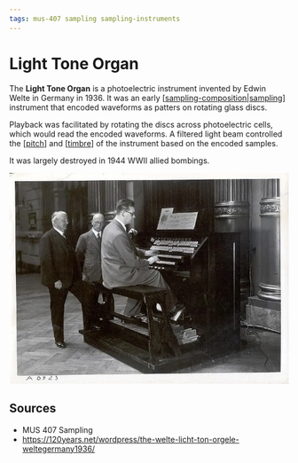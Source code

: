 ```yaml
---
tags: mus-407 sampling sampling-instruments
---
```


# Light Tone Organ

The **Light Tone Organ** is a photoelectric instrument invented by Edwin Welte in Germany in 1936. It was an early [[sampling-composition|sampling]] instrument that encoded waveforms as patters on rotating glass discs.

Playback was facilitated by rotating the discs across photoelectric cells, which would read the encoded waveforms. A filtered light beam controlled the [[pitch]] and [[timbre]] of the instrument based on the encoded samples.

It was largely destroyed in 1944 WWII allied bombings.

![Light tone organ](../public/attachments/light-tone-organ.png)

## Sources

- MUS 407 Sampling
- <https://120years.net/wordpress/the-welte-licht-ton-orgele-weltegermany1936/>

[//begin]: # "Autogenerated link references for markdown compatibility"
[sampling-composition|sampling]: sampling-composition "Sampling (composition)"
[pitch]: pitch "Pitch"
[timbre]: timbre "Timbre"
[//end]: # "Autogenerated link references"
